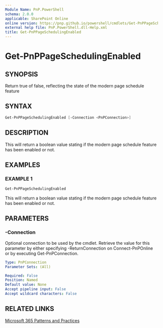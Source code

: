 ```yaml
---
Module Name: PnP.PowerShell
schema: 2.0.0
applicable: SharePoint Online
online version: https://pnp.github.io/powershell/cmdlets/Get-PnPPageSchedulingEnabled.html
external help file: PnP.PowerShell.dll-Help.xml
title: Get-PnPPageSchedulingEnabled
---
```

  
# Get-PnPPageSchedulingEnabled

## SYNOPSIS

Return true of false, reflecting the state of the modern page schedule feature

## SYNTAX

```powershell
Get-PnPPageSchedulingEnabled [-Connection <PnPConnection>] 
```

## DESCRIPTION

This will return a boolean value stating if the modern page schedule feature has been enabled or not.

## EXAMPLES

### EXAMPLE 1
```powershell
Get-PnPPageSchedulingEnabled
```

This will return a boolean value stating if the modern page schedule feature has been enabled or not.

## PARAMETERS

### -Connection
Optional connection to be used by the cmdlet. Retrieve the value for this parameter by either specifying -ReturnConnection on Connect-PnPOnline or by executing Get-PnPConnection.

```yaml
Type: PnPConnection
Parameter Sets: (All)

Required: False
Position: Named
Default value: None
Accept pipeline input: False
Accept wildcard characters: False
```

## RELATED LINKS

[Microsoft 365 Patterns and Practices](https://aka.ms/m365pnp)